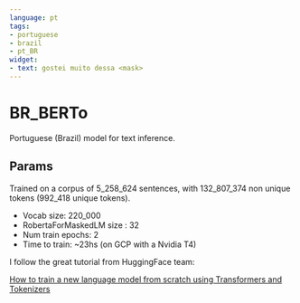 ```yaml
---
language: pt
tags:
- portuguese
- brazil
- pt_BR
widget:
- text: gostei muito dessa <mask>
---
```


# BR_BERTo

Portuguese (Brazil) model for text inference.

## Params

Trained on a corpus of 5_258_624 sentences, with 132_807_374 non unique tokens (992_418 unique tokens).

- Vocab size: 220_000
- RobertaForMaskedLM  size : 32
- Num train epochs: 2
- Time to train: ~23hs (on GCP with a Nvidia T4)

I follow the great tutorial from HuggingFace team:

[How to train a new language model from scratch using Transformers and Tokenizers](https://huggingface.co/blog/how-to-train)
